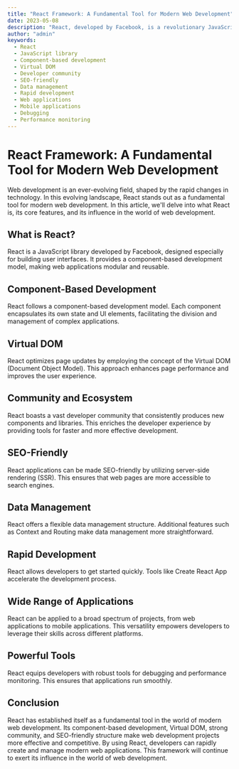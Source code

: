 ```yaml
---
title: "React Framework: A Fundamental Tool for Modern Web Development"
date: 2023-05-08
description: "React, developed by Facebook, is a revolutionary JavaScript library that excels in creating user interfaces. In this article, we'll explore what React is, its core features, and its impact on the world of web development."
author: "admin"
keywords:
  - React
  - JavaScript library
  - Component-based development
  - Virtual DOM
  - Developer community
  - SEO-friendly
  - Data management
  - Rapid development
  - Web applications
  - Mobile applications
  - Debugging
  - Performance monitoring
---
```


# React Framework: A Fundamental Tool for Modern Web Development

Web development is an ever-evolving field, shaped by the rapid changes in technology. In this evolving landscape, React stands out as a fundamental tool for modern web development. In this article, we'll delve into what React is, its core features, and its influence in the world of web development.

## What is React?

React is a JavaScript library developed by Facebook, designed especially for building user interfaces. It provides a component-based development model, making web applications modular and reusable.

## Component-Based Development

React follows a component-based development model. Each component encapsulates its own state and UI elements, facilitating the division and management of complex applications.

## Virtual DOM

React optimizes page updates by employing the concept of the Virtual DOM (Document Object Model). This approach enhances page performance and improves the user experience.

## Community and Ecosystem

React boasts a vast developer community that consistently produces new components and libraries. This enriches the developer experience by providing tools for faster and more effective development.

## SEO-Friendly

React applications can be made SEO-friendly by utilizing server-side rendering (SSR). This ensures that web pages are more accessible to search engines.

## Data Management

React offers a flexible data management structure. Additional features such as Context and Routing make data management more straightforward.

## Rapid Development

React allows developers to get started quickly. Tools like Create React App accelerate the development process.

## Wide Range of Applications

React can be applied to a broad spectrum of projects, from web applications to mobile applications. This versatility empowers developers to leverage their skills across different platforms.

## Powerful Tools

React equips developers with robust tools for debugging and performance monitoring. This ensures that applications run smoothly.

## Conclusion

React has established itself as a fundamental tool in the world of modern web development. Its component-based development, Virtual DOM, strong community, and SEO-friendly structure make web development projects more effective and competitive. By using React, developers can rapidly create and manage modern web applications. This framework will continue to exert its influence in the world of web development.
